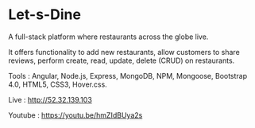 # Let-s-Dine

A full-stack platform where restaurants across the globe live. 

It offers functionality to add new restaurants, allow customers to share reviews, perform create, read, update, delete (CRUD) on restaurants.

Tools : Angular, Node.js, Express, MongoDB, NPM, Mongoose, Bootstrap 4.0, HTML5, CSS3, Hover.css.

Live : http://52.32.139.103

Youtube : https://youtu.be/hmZIdBUya2s
